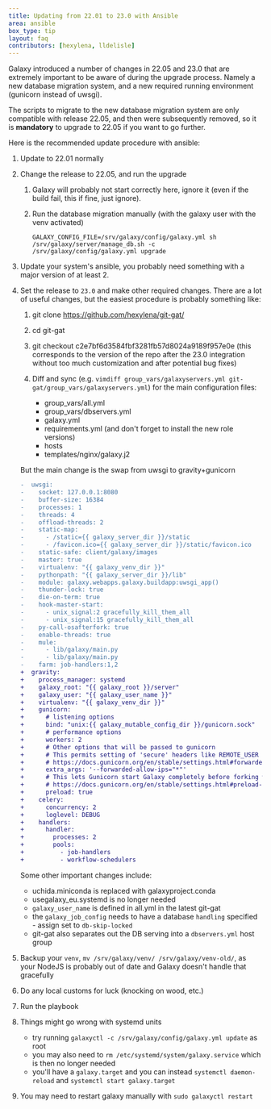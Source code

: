 ```yaml
---
title: Updating from 22.01 to 23.0 with Ansible
area: ansible
box_type: tip
layout: faq
contributors: [hexylena, lldelisle]
---
```


Galaxy introduced a number of changes in 22.05 and 23.0 that are extremely important to be aware of during the upgrade process. Namely a new database migration system, and a new required running environment (gunicorn instead of uwsgi).

The scripts to migrate to the new database migration system are only compatible with release 22.05, and then were subsequently removed, so it is **mandatory** to upgrade to 22.05 if you want to go further.

Here is the recommended update procedure with ansible:

1. Update to 22.01 normally
2. Change the release to 22.05, and run the upgrade
   1. Galaxy will probably not start correctly here, ignore it (even if the build fail, this if fine, just ignore).
   2. Run the database migration manually (with the galaxy user with the venv activated)

      ```
      GALAXY_CONFIG_FILE=/srv/galaxy/config/galaxy.yml sh /srv/galaxy/server/manage_db.sh -c /srv/galaxy/config/galaxy.yml upgrade
      ```

3. Update your system's ansible, you probably need something with a major version of at least 2.
4. Set the release to `23.0` and make other required changes. There are a lot of useful changes, but the easiest procedure is probably something like:

   1. git clone https://github.com/hexylena/git-gat/
   2. cd git-gat
   3. git checkout c2e7bf6d3584fbf3281fb57d8024a9189f957e0e (this corresponds to the version of the repo after the 23.0 integration without too much customization and after potential bug fixes)
   4. Diff and sync (e.g. `vimdiff group_vars/galaxyservers.yml git-gat/group_vars/galaxyservers.yml`) for the main configuration files:

      - group_vars/all.yml
      - group_vars/dbservers.yml
      - galaxy.yml
      - requirements.yml (and don't forget to install the new role versions)
      - hosts
      - templates/nginx/galaxy.j2

   But the main change is the swap from uwsgi to gravity+gunicorn

   ```diff
   -  uwsgi:
   -    socket: 127.0.0.1:8080
   -    buffer-size: 16384
   -    processes: 1
   -    threads: 4
   -    offload-threads: 2
   -    static-map:
   -      - /static={{ galaxy_server_dir }}/static
   -      - /favicon.ico={{ galaxy_server_dir }}/static/favicon.ico
   -    static-safe: client/galaxy/images
   -    master: true
   -    virtualenv: "{{ galaxy_venv_dir }}"
   -    pythonpath: "{{ galaxy_server_dir }}/lib"
   -    module: galaxy.webapps.galaxy.buildapp:uwsgi_app()
   -    thunder-lock: true
   -    die-on-term: true
   -    hook-master-start:
   -      - unix_signal:2 gracefully_kill_them_all
   -      - unix_signal:15 gracefully_kill_them_all
   -    py-call-osafterfork: true
   -    enable-threads: true
   -    mule:
   -      - lib/galaxy/main.py
   -      - lib/galaxy/main.py
   -    farm: job-handlers:1,2
   +  gravity:
   +    process_manager: systemd
   +    galaxy_root: "{{ galaxy_root }}/server"
   +    galaxy_user: "{{ galaxy_user_name }}"
   +    virtualenv: "{{ galaxy_venv_dir }}"
   +    gunicorn:
   +      # listening options
   +      bind: "unix:{{ galaxy_mutable_config_dir }}/gunicorn.sock"
   +      # performance options
   +      workers: 2
   +      # Other options that will be passed to gunicorn
   +      # This permits setting of 'secure' headers like REMOTE_USER (and friends)
   +      # https://docs.gunicorn.org/en/stable/settings.html#forwarded-allow-ips
   +      extra_args: '--forwarded-allow-ips="*"'
   +      # This lets Gunicorn start Galaxy completely before forking which is faster.
   +      # https://docs.gunicorn.org/en/stable/settings.html#preload-app
   +      preload: true
   +    celery:
   +      concurrency: 2
   +      loglevel: DEBUG
   +    handlers:
   +      handler:
   +        processes: 2
   +        pools:
   +          - job-handlers
   +          - workflow-schedulers
   ```

   Some other important changes include:
   - uchida.miniconda is replaced with galaxyproject.conda
   - usegalaxy_eu.systemd is no longer needed
   - `galaxy_user_name` is defined in all.yml in the latest git-gat
   - the `galaxy_job_config` needs to have a database `handling` specified - assign set to `db-skip-locked`
   - git-gat also separates out the DB serving into a `dbservers.yml` host group

5. Backup your `venv`, `mv /srv/galaxy/venv/ /srv/galaxy/venv-old/`, as your NodeJS is probably out of date and Galaxy doesn't handle that gracefully
6. Do any local customs for luck (knocking on wood, etc.)
7. Run the playbook
8. Things might go wrong with systemd units
   - try running `galaxyctl -c /srv/galaxy/config/galaxy.yml update` as root
   - you may also need to `rm /etc/systemd/system/galaxy.service` which is then no longer needed
   - you'll have a `galaxy.target` and you can instead `systemctl daemon-reload` and `systemctl start galaxy.target`
9. You may need to restart galaxy manually with `sudo galaxyctl restart`

